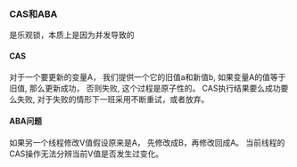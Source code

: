 ### CAS和ABA
是乐观锁，本质上是因为并发导致的

#### CAS
对于一个要更新的变量A，
我们提供一个它的旧值a和新值b,
如果变量A的值等于旧值, 那么更新成功，
否则失败, 
这个过程是原子性的。
CAS执行结果要么成功要么失败,
对于失败的情形下一班采用不断重试，或者放弃。

#### ABA问题
如果另一个线程修改V值假设原来是A，
先修改成B，再修改回成A。
当前线程的CAS操作无法分辨当前V值是否发生过变化。



